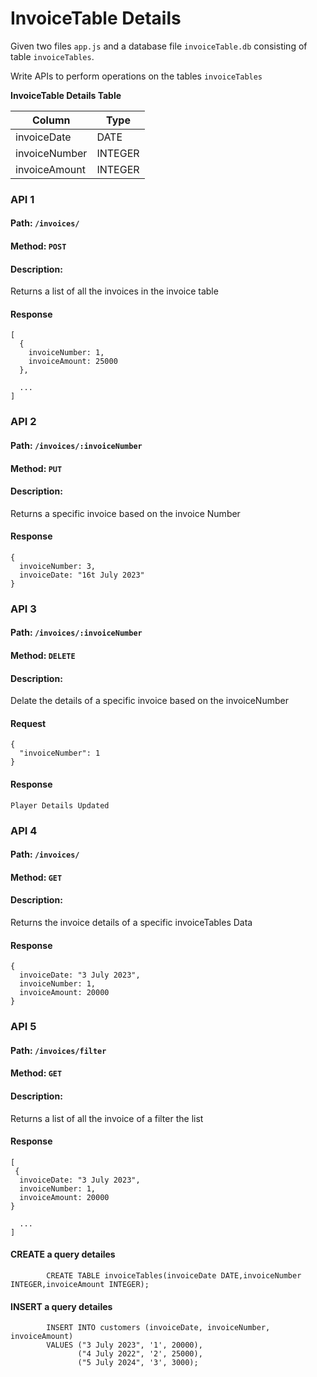 # InvoiceTable Details

Given two files `app.js` and a database file `invoiceTable.db` consisting of table `invoiceTables`.

Write APIs to perform operations on the tables `invoiceTables`

**InvoiceTable Details Table**

| Column        | Type    |
| ----------    | ------- |
| invoiceDate   | DATE    |
| invoiceNumber | INTEGER |
| invoiceAmount | INTEGER |



### API 1

#### Path: `/invoices/`

#### Method: `POST`

#### Description:

Returns a list of all the invoices in the invoice table

#### Response

```
[
  { 
    invoiceNumber: 1,
    invoiceAmount: 25000
  },

  ...
]
```

### API 2

#### Path: `/invoices/:invoiceNumber`

#### Method: `PUT`

#### Description:

Returns a specific invoice based on the invoice Number

#### Response

```
{ 
  invoiceNumber: 3,
  invoiceDate: "16t July 2023"
}
```

### API 3

#### Path: `/invoices/:invoiceNumber`

#### Method: `DELETE`

#### Description:

Delate the details of a specific invoice based on the invoiceNumber

#### Request

```
{
  "invoiceNumber": 1
}
```

#### Response

```
Player Details Updated
```



### API 4

#### Path: `/invoices/`

#### Method: `GET`

#### Description:

Returns the invoice details of a specific invoiceTables Data

#### Response

```
{ 
  invoiceDate: "3 July 2023",
  invoiceNumber: 1,
  invoiceAmount: 20000
}
```

### API 5

#### Path: `/invoices/filter`

#### Method: `GET`

#### Description:

Returns a list of all the invoice of a filter the list

#### Response

```
[
 { 
  invoiceDate: "3 July 2023",
  invoiceNumber: 1,
  invoiceAmount: 20000
}

  ...
]
```
#### CREATE a query detailes

```
        CREATE TABLE invoiceTables(invoiceDate DATE,invoiceNumber INTEGER,invoiceAmount INTEGER);
```

#### INSERT a query detailes

```
        INSERT INTO customers (invoiceDate, invoiceNumber, invoiceAmount)
        VALUES ("3 July 2023", '1', 20000),
               ("4 July 2022", '2', 25000),
               ("5 July 2024", '3', 3000);
```
